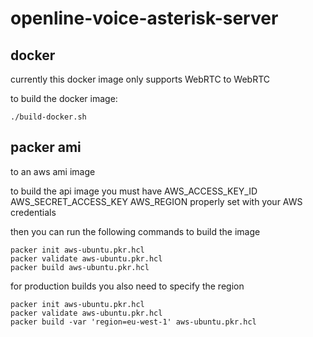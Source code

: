 # openline-voice-asterisk-server


## docker
currently this docker image only supports WebRTC to WebRTC

to build the docker image:

```
./build-docker.sh
```
## packer ami
to an aws ami image

to build the api image you must have AWS_ACCESS_KEY_ID AWS_SECRET_ACCESS_KEY AWS_REGION properly set with your AWS credentials

then you can run the following commands to build the image

```
packer init aws-ubuntu.pkr.hcl
packer validate aws-ubuntu.pkr.hcl
packer build aws-ubuntu.pkr.hcl
```

for production builds you also need to specify the region

```
packer init aws-ubuntu.pkr.hcl
packer validate aws-ubuntu.pkr.hcl
packer build -var 'region=eu-west-1' aws-ubuntu.pkr.hcl
```
